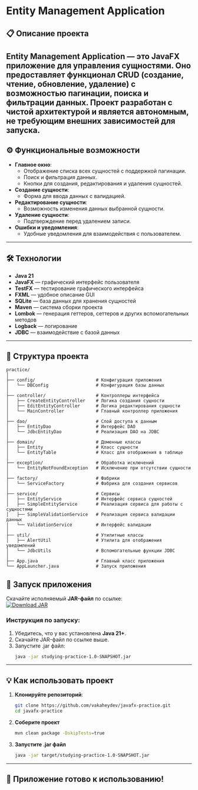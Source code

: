 # Entity Management Application

## 📋 Описание проекта
**Entity Management Application** — это JavaFX приложение для управления сущностями. Оно предоставляет функционал **CRUD** (создание, чтение, обновление, удаление) с возможностью **пагинации**, **поиска** и **фильтрации** данных. Проект разработан с чистой архитектурой и является **автономным**, не требующим внешних зависимостей для запуска.
---

## ⚙️ Функциональные возможности
- **Главное окно**:
  - Отображение списка всех сущностей с поддержкой пагинации.
  - Поиск и фильтрация данных.
  - Кнопки для создания, редактирования и удаления сущностей.
- **Создание сущности**:
  - Форма для ввода данных с валидацией.
- **Редактирование сущности**:
  - Возможность изменения данных выбранной сущности.
- **Удаление сущности**:
  - Подтверждение перед удалением записи.
- **Ошибки и уведомления**:
  - Удобные уведомления для взаимодействия с пользователем.
  
---

## 🛠️ Технологии
- **Java 21**  
- **JavaFX** — графический интерфейс пользователя  
- **TestFX** — тестирование графического интерфейса
- **FXML** — удобное описание GUI
- **SQLite** — база данных для хранения сущностей  
- **Maven** — система сборки проекта  
- **Lombok** — генерация геттеров, сеттеров и других вспомогательных методов
- **Logback** — логирование
- **JDBC** — взаимодействие с базой данных  

---

## 📂 Структура проекта

```plaintext
practice/
│
├── config/                       # Конфигурация приложения
│   └── DBConfig                  # Конфигурация базы данных
│
├── controller/                   # Контроллеры интерфейса
│   ├── CreateEntityController    # Логика создания сущности
│   ├── EditEntityController      # Логика редактирования сущности
│   └── MainController            # Главный контроллер приложения
│
├── dao/                          # Слой доступа к данным
│   ├── EntityDao                 # Интерфейс DAO
│   └── JdbcEntityDao             # Реализация DAO на JDBC
│
├── domain/                       # Доменные классы
│   ├── Entity                    # Класс сущности
│   └── EntityTable               # Класс для отображения в таблице
│
├── exception/                    # Обработка исключений
│   └── EntityNotFoundException   # Исключение при отсутствии сущности
│
├── factory/                      # Фабрики
│   └── ServiceFactory            # Фабрика для создания сервисов
│
├── service/                      # Сервисы
│   ├── EntityService             # Интерфейс сервиса сущностей
│   ├── SimpleEntityService       # Реализация сервиса для работы с сущностями
│   ├── SimpleValidationService   # Реализация сервиса валидации данных
│   └── ValidationService         # Интерфейс валидации
│
├── util/                         # Утилитные классы
│   ├── AlertUtil                 # Утилита для отображения уведомлений
│   └── JdbcUtils                 # Вспомогательные функции JDBC
│
├── App.java                      # Главный класс приложения
└── AppLauncher.java              # Запуск приложения
```
## 🚀 Запуск приложения

Скачайте исполняемый **JAR-файл** по ссылке:  
[![Download JAR](https://img.shields.io/badge/Download%20JAR-Yandex.Disk-blue)](https://disk.yandex.ru/d/VXZ_zVr0aoH9oQ)

### Инструкция по запуску:
1. Убедитесь, что у вас установлена **Java 21+**.  
2. Скачайте JAR-файл по ссылке выше.  
3. Запустите .jar файл:
   ```bash
   java -jar studying-practice-1.0-SNAPSHOT.jar
   ```
---

## 💡 Как использовать проект

1. **Клонируйте репозиторий**:
   ```bash
   git clone https://github.com/vakaheydev/javafx-practice.git
   cd javafx-practice
   ```
2. **Соберите проект**
   ```bash
   mvn clean package -DskipTests=true
   ```
3. **Запустите .jar файл**
   ```bash
   java -jar target/studying-practice-1.0-SNAPSHOT.jar
   ```
---

## 🎉 Приложение готово к использованию!
